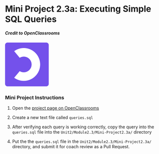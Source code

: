 # Mini Project 2.3a: Executing Simple SQL Queries

##### Credit to OpenClassrooms
![Become](https://github.com/OCclassprojects/logo/blob/master/fav-icon.png?raw=true)

### Mini Project Instructions

1. Open the [project page on OpenClassrooms](https://openclassrooms.com/en/courses/2071486-retrieve-data-using-sql/6802696-get-some-practice-executing-simple-sql-queries)

1. Create a new text file called `queries.sql` 

1. After verifying each query is working correctly, copy the query into the `queries.sql` file into the `Unit2/Module2.3/Mini-Project2.3a/` directory

1. Put the the `queries.sql` file in the `Unit2/Module2.3/Mini-Project2.3a/` directory, and submit it for coach review as a Pull Request.